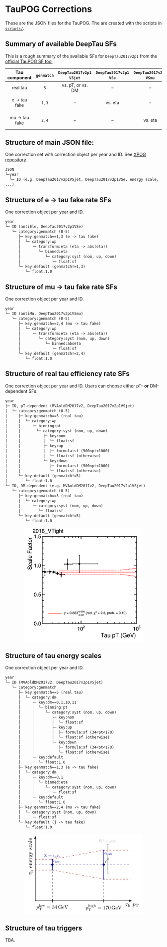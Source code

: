 # TauPOG Corrections

These are the JSON files for the TauPOG. The are created with the scripts in [`scripts/`](../../scripts).


## Summary of available DeepTau SFs

This is a rough summary of the available SFs for `DeepTau2017v2p1` from the [official TauPOG SF tool](https://github.com/cms-tau-pog/TauIDSFs/tree/master/data)

| Tau component  | `genmatch`  | `DeepTau2017v2p1` `VSjet`  | `DeepTau2017v2p1` `VSe`  | `DeepTau2017v2p1` `VSmu`  | energy scale   |
|:--------------:|:-----------:|:--------------------------:|:------------------------:|:-------------------------:|:--------------:|
| real tau       | `5`         | vs. pT, or vs. DM          | –                        | –                         | vs. DM         |
| e -> tau fake  | `1`, `3`    | –                          | vs. eta                  | –                         | vs. DM and eta |
| mu -> tau fake | `2`, `4`    | –                          | –                        | vs. eta                   | – (±1% unc.)   |

## Structure of main JSON file:
One correction set with correction object per year and ID. See [XPOG repository](https://gitlab.cern.ch/cms-nanoAOD/jsonpog-integration/-/blob/master/README.md).
```
JSON
└─year
  └─ ID (e.g. DeepTau2017v2p1VSjet, DeepTau2017v2p1VSe, energy scale, ...)
```


## Structure of e -> tau fake rate SFs
One correction object per year and ID.
```
year
└─ ID (antiEle, DeepTau2017v2p1VSe)
   └─ category:genmatch (0-5)
      ├─ key:genmatch==1,3 (e -> tau fake)
      │  └─ category:wp
      │     └─ transform:eta (eta -> abs(eta))
      │        └─ binned:eta
      │           └─ category:syst (nom, up, down)
      │              └─ float:sf
      └─ key:default (genmatch!=1,3)
         └─ float:1.0
```


## Structure of mu -> tau fake rate SFs
One correction object per year and ID.
```
year
└─ ID (antiMu, DeepTau2017v2p1VSmu)
   └─ category:genmatch (0-5)
      ├─ key:genmatch==2,4 (mu -> tau fake)
      │  └─ category:wp
      │     └─ transform:eta (eta -> abs(eta))
      │        └─ category:syst (nom, up, down)
      │           └─ binned:abseta
      │              └─ float:sf
      └─ key:default (genmatch!=2,4)
         └─ float:1.0
```


## Structure of real tau efficiency rate SFs
One correction object per year and ID.
Users can choose either pT- __or__ DM-dependent SFs.
```
year
├─ ID, pT-dependent (MVAoldDM2017v2, DeepTau2017v2p1VSjet)
│  └─ category:genmatch (0-5)
│     ├─ key:genmatch==5 (real tau)
│     │  └─ category:wp
│     │     └─ binning:pt
│     │       └─ category:syst (nom, up, down)
│     │          ├─ key:nom
│     │          │  └─ float:sf
│     │          ├─ key:up
│     │          │  ├─ formula:sf (500<pt<1000)
│     │          │  └─ float:sf (otherwise)
│     │          └─ key:down
│     │             ├─ formula:sf (500<pt<1000)
│     │             └─ float:sf (otherwise)
│     └─ key:default (genmatch!=5)
│        └─ float:1.0
└─ ID, DM-dependent (e.g. MVAoldDM2017v2, DeepTau2017v2p1VSjet)
   └─ category:genmatch (0-5)
      ├─ key:genmatch==5 (real tau)
      │  └─ category:wp
      │     └─ category:syst (nom, up, down)
      │        └─ float:sf
      └─ key:default (genmatch!=5)
         └─ float:1.0
```

<p align="center">
  <img src="../../docs/tau/Tau_SF_vs_pt.gif" alt="Tau DeepTau2017v2VSjet efficiency SF" width="380"/>
</p>


## Structure of tau energy scales
One correction object per year and ID.
```
year
└─ ID (MVAoldDM2017v2, DeepTau2017v2p1VSjet)
   └─ category:genmatch
      ├─ key:genmatch==5 (real tau)
      │  └─ category:dm
      │     ├─ key:dm==0,1,10,11
      │     │  └─ binning:pt
      │     │     └─ category:syst (nom, up, down)
      │     │        ├─ key:nom
      │     │        │  └─ float:sf
      │     │        ├─ key:up
      │     │        │  ├─ formula:sf (34<pt<170)
      │     │        │  └─ float:sf (otherwise)
      │     │        └─ key:down
      │     │           ├─ formula:sf (34<pt<170)
      │     │           └─ float:sf (otherwise)
      │     └─ key:default
      │        └─ float:1.0
      ├─ key:genmatch==1,3 (e -> tau fake)
      │  └─ category:dm
      │     ├─ key:dm==0,1
      │     │  └─ binned:eta
      │     │     └─ category:syst (nom, up, down)
      │     │        └─ float:sf
      │     └─ key:default
      │        └─ float:1.0
      ├─ key:genmatch==2,4 (mu -> tau fake)
      │  └─ category:syst (nom, up, down)
      │     └─ float:sf
      └─ key:default (j -> tau fake)
         └─ float:1.0
```

<p align="center">
  <img src="../../docs/tau/TESunc.png" alt="Tau energy scale uncertainty treatment" width="380"/>
</p>


## Structure of tau triggers
TBA.
